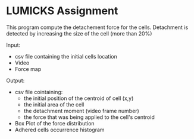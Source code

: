 # LUMICKS Assignment

This program compute the detachement force for the cells. 
Detachment is detected by increasing the size of the cell (more than 20%)

Input:
- csv file containing the initial cells location
- Video
- Force map

Output:
- csv file cointaining:
    - the initial position of the centroid of cell (x,y)
    - the initial area of the cell
    - the detachment moment (video frame number)
    - the force that was being applied to the cell's centroid
- Box Plot of the force distribution
- Adhered cells occurrence histogram 

